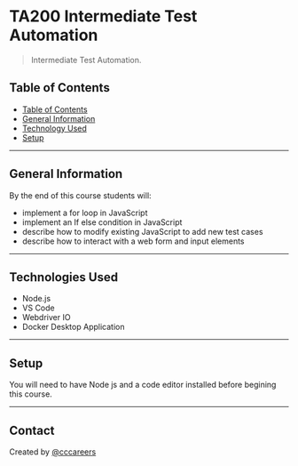 # TA200 Intermediate Test Automation

> Intermediate Test Automation.

## Table of Contents

  - [Table of Contents](#table-of-contents)
  - [General Information](#general-information)
  - [Technology Used](#technologies-used)
  - [Setup](#setup)
  
---

## General Information

By the end of this course students will:

- implement a for loop in JavaScript
- implement an If else condition in JavaScript
- describe how to modify existing JavaScript to add new test cases
- describe how to interact with a web form and input elements

---

## Technologies Used
- Node.js
- VS Code
- Webdriver IO 
- Docker Desktop Application


---


## Setup

You will need to have Node js and a code editor installed before begining this course.

---

## Contact
Created by [@cccareers](https://github.com/cccareers)
